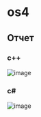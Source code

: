 # os4
## Отчет
### с++ 
![image](https://user-images.githubusercontent.com/100829723/165601347-c5cf360b-e7cc-4fe3-b52b-fc7f91128b1e.png)
### c#
![image](https://user-images.githubusercontent.com/100829723/165622777-6650264c-0daf-4de6-aca1-df26dc890995.png)


